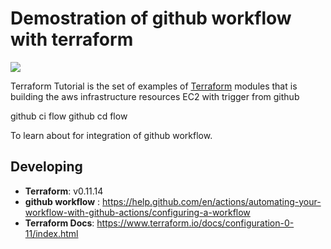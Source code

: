 # Demostration of github workflow with terraform

![](https://github.com/easyawslearn/Terraform-github/workflows/terraform-tutorials-ci/badge.svg)

Terraform Tutorial is the set of examples of [Terraform](https://www.terraform.io/) modules that is building the aws infrastructure resources EC2 with trigger from github

github ci flow
github cd flow

To learn about for integration of github workflow.

## Developing

- **Terraform**: v0.11.14
- **github workflow** : https://help.github.com/en/actions/automating-your-workflow-with-github-actions/configuring-a-workflow
- **Terraform Docs**: https://www.terraform.io/docs/configuration-0-11/index.html
